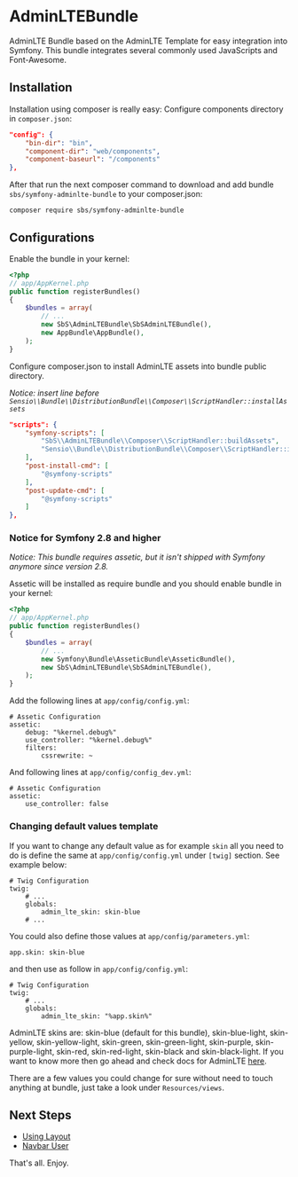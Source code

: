 AdminLTEBundle
==============

AdminLTE Bundle based on the AdminLTE Template for easy integration into Symfony.
This bundle integrates several commonly used JavaScripts and Font-Awesome.

## Installation

Installation using composer is really easy:
Configure components directory in `composer.json`:

```json
"config": {
    "bin-dir": "bin",
    "component-dir": "web/components",
    "component-baseurl": "/components"
},
```

After that run the next composer command to download and add bundle `sbs/symfony-adminlte-bundle` to your composer.json:

    composer require sbs/symfony-adminlte-bundle

## Configurations

Enable the bundle in your kernel:

```php
<?php
// app/AppKernel.php
public function registerBundles()
{
    $bundles = array(
        // ...
        new SbS\AdminLTEBundle\SbSAdminLTEBundle(),
        new AppBundle\AppBundle(),
    );
}
```

Configure composer.json to install AdminLTE assets into bundle public directory.

_Notice: insert line before `Sensio\\Bundle\\DistributionBundle\\Composer\\ScriptHandler::installAssets`_

```json
"scripts": {
    "symfony-scripts": [
        "SbS\\AdminLTEBundle\\Composer\\ScriptHandler::buildAssets",
        "Sensio\\Bundle\\DistributionBundle\\Composer\\ScriptHandler::installAssets",
    ],
    "post-install-cmd": [
        "@symfony-scripts"
    ],
    "post-update-cmd": [
        "@symfony-scripts"
    ]
},
```

### Notice for Symfony 2.8 and higher

_Notice: This bundle requires assetic, but it isn't shipped with Symfony anymore since version 2.8._

Assetic will be installed as require bundle and you should enable bundle in your kernel:

```php
<?php
// app/AppKernel.php
public function registerBundles()
{
    $bundles = array(
        // ...
        new Symfony\Bundle\AsseticBundle\AsseticBundle(),
        new SbS\AdminLTEBundle\SbSAdminLTEBundle(),
    );
}
```

Add the following lines at `app/config/config.yml`:

    # Assetic Configuration
    assetic:
        debug: "%kernel.debug%"
        use_controller: "%kernel.debug%"
        filters:
            cssrewrite: ~

And following lines at `app/config/config_dev.yml`:

    # Assetic Configuration
    assetic:
        use_controller: false


### Changing default values template

If you want to change any default value as for example `skin` all you need to do is define the same at `app/config/config.yml` under `[twig]` section.
See example below:

    # Twig Configuration
    twig:
        # ...
        globals:
            admin_lte_skin: skin-blue
        # ...

You could also define those values at `app/config/parameters.yml`:

    app.skin: skin-blue

and then use as follow in `app/config/config.yml`:

    # Twig Configuration
    twig:
        # ...
        globals:
            admin_lte_skin: "%app.skin%"

AdminLTE skins are: skin-blue (default for this bundle), skin-blue-light, skin-yellow, skin-yellow-light, skin-green, skin-green-light, skin-purple, skin-purple-light, skin-red, skin-red-light, skin-black and skin-black-light.
If you want to know more then go ahead and check docs for AdminLTE [here][1].

There are a few values you could change for sure without need to touch anything at bundle, just take a look under `Resources/views`.

## Next Steps

* [Using Layout](Resources/docs/layout.md)
* [Navbar User](Resources/docs/navbar_user.md)

That's all. Enjoy.

[1]: https://almsaeedstudio.com/themes/AdminLTE/documentation/index.html
